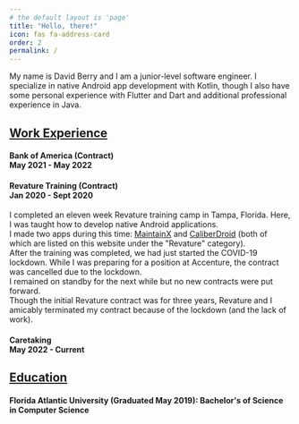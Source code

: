 ```yaml
---
# the default layout is 'page'
title: "Hello, there!"
icon: fas fa-address-card
order: 2
permalink: /
---
```

<!-- 
> Add Markdown syntax content to file `_tabs/about.md`{: .filepath } and it will show up on this page.
{: .prompt-tip } 
-->

My name is David Berry and I am a junior-level software engineer.
I specialize in native Android app development with Kotlin, though I also have some personal experience with Flutter and Dart and additional professional experience in Java.

## <u>Work Experience</u>


#### <b>Bank of America</b> (Contract)<br> May 2021 - May 2022

#### <b>Revature Training</b> (Contract)<br> Jan 2020 - Sept 2020
I completed an eleven week Revature training camp in Tampa, Florida. Here, I was taught how to develop native Android applications.<br>
I made two apps during this time: [MaintainX](/posts/maintainx) and [CaliberDroid](/posts/caliber-droid) (both of which are listed on this website under the "Revature" category).<br>
After the training was completed, we had just started the COVID-19 lockdown. While I was preparing for a position at Accenture, the contract was cancelled due to the lockdown.<br>
I remained on standby for the next while but no new contracts were put forward.<br>
Though the initial Revature contract was for three years, Revature and I amicably terminated my contract because of the lockdown (and the lack of work).

#### <b>Caretaking</b> <br>May 2022 - Current


## <u>Education</u>
#### Florida Atlantic University (Graduated May 2019): Bachelor's of Science in Computer Science <br>
